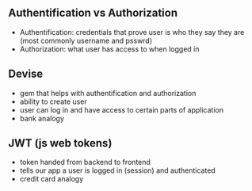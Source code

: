 ## Authentification vs Authorization

- Authentification: credentials that prove user is who they say they are (most commonly username and psswrd)
- Authorization: what user has access to when logged in

## Devise

- gem that helps with authentification and authorization
- ability to create user
- user can log in and have access to certain parts of application
- bank analogy

## JWT (js web tokens)

- token handed from backend to frontend
- tells our app a user is logged in (session) and authenticated
- credit card analogy
